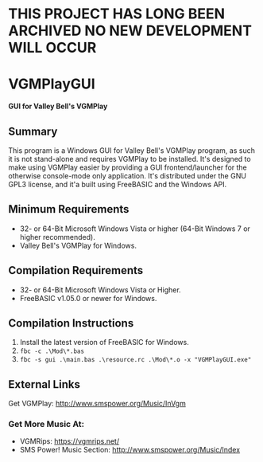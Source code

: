 # THIS PROJECT HAS LONG BEEN ARCHIVED NO NEW DEVELOPMENT WILL OCCUR

# VGMPlayGUI
**GUI for Valley Bell's VGMPlay**

## Summary
  
  This program is a Windows GUI for Valley Bell's VGMPlay program, as such it is not stand-alone and requires VGMPlay to be installed. It's designed to make using VGMPlay easier by providing a GUI frontend/launcher for the otherwise console-mode only application. It's distributed under the GNU GPL3 license, and it'a built using FreeBASIC and the Windows API.

## Minimum Requirements
  
  - 32- or 64-Bit Microsoft Windows Vista or higher (64-Bit Windows 7 or higher recommended).
  - Valley Bell's VGMPlay for Windows.

## Compilation Requirements
  
  - 32- or 64-Bit Microsoft Windows Vista or Higher.
  - FreeBASIC v1.05.0 or newer for Windows.
  
## Compilation Instructions
  
  1. Install the latest version of FreeBASIC for Windows.
  2. `fbc -c .\Mod\*.bas`
  3. `fbc -s gui .\main.bas .\resource.rc .\Mod\*.o -x "VGMPlayGUI.exe"`

## External Links
  Get VGMPlay: http://www.smspower.org/Music/InVgm
  
### Get More Music At:
  - VGMRips: https://vgmrips.net/
  - SMS Power! Music Section: http://www.smspower.org/Music/Index

